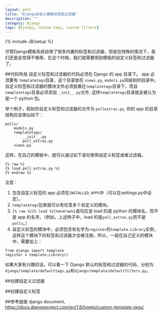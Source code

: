 ```yaml
---
layout: post
title: "Django自定义模板标签和过滤器"
description: ""
category: Django
tags: [Django, custom tags, custom filters]
---
```

{% include JB/setup %}

尽管Django模板系统自带了很多内置的标签和过滤器，但是在特殊的情况下，我们还是会觉得不够用，在这个时候，我们就需要用到模板的自定义标签和过滤器了。

##代码布局
自定义标签和过滤器的代码必须在 Django 的 app 目录下。 app 必须要有 `templatetags`目录，这个目录放在 `views.py`, `models.py`同级别的目录中。自定义标签和过滤器的模块文件必须放置在`templatetags`目录下，而且`templatetags`目录必须添加`__init__.py`文件, 这样`templatetags`目录就会被认为是一个 python 包。

举个例子，假如你自定义标签和过滤器的文件为 `pollextras.py`, 你的 app 的目录结构应该类似如下：

~~~
polls/
    models.py
    templatetags/
        __init__.py
        poll_extras.py
    views.py
~~~
这样，在自己的模板中，就可以通过如下语句使用自定义标签或者过滤器。

~~~
{% raw %}
{% load poll_extras.py %}
{% endraw %}
~~~

注意：

1. 包含自定义标签的 app 必须在`INSTALLED_APPS`中（可以在settings.py中设定）。
2. `templatetags`包里面可以有任意多个自定义的模块。
3. `{% raw %}{% load %}{%endraw%}`语句应该 load 的是 python 的模块名，而不是 app 的名字。（例如，上述例子中，load 的是`poll_extras.py`而不是`polls`。）
4. 自定义标签的模块中，必须包含有名字为`register`的`template.Library`实例，这样这个模块下的标签和过滤器才会被注册。所以，一般在自己定义的模块中，需要加上：

~~~
from django import template
register = template.Library()
~~~

如果大家有兴趣的话，可以看一下 Django 默认的标签和过滤器的代码，分别为`django/template/defaulttags.py`和`django/template/defaultfilters.py`。

##创建自定义过滤器

##创建自定义标签

##参考链接
django document, https://docs.djangoproject.com/en/1.6/howto/custom-template-tags/
